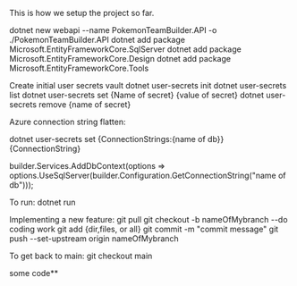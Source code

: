 This is how we setup the project so far.

dotnet new webapi --name PokemonTeamBuilder.API -o ./PokemonTeamBuilder.API
dotnet add package Microsoft.EntityFrameworkCore.SqlServer
dotnet add package Microsoft.EntityFrameworkCore.Design
dotnet add package Microsoft.EntityFrameworkCore.Tools

Create initial user secrets vault 
dotnet user-secrets init
dotnet user-secrets list
dotnet user-secrets set {Name of secret} {value of secret}
dotnet user-secrets remove {name of secret}

Azure connection string flatten:

dotnet user-secrets set {ConnectionStrings:{name of db}} {ConnectionString}

builder.Services.AddDbContext<DBContext>(options =>
     options.UseSqlServer(builder.Configuration.GetConnectionString("name of db")));

To run:
dotnet run

Implementing a new feature:
git pull
git checkout -b nameOfMybranch
--do coding work
git add {dir,files, or all}
git commit -m "commit message"
git push --set-upstream origin nameOfMybranch

To get back to main:
git checkout main

some code**